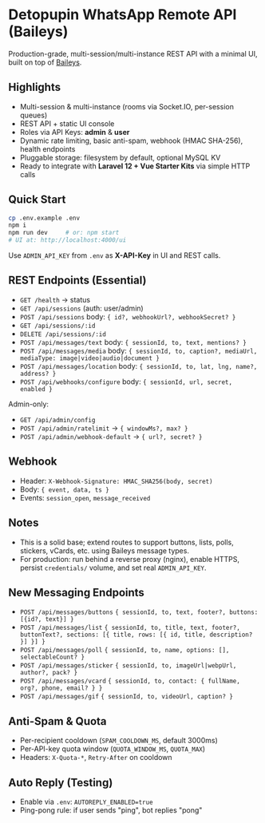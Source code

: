 # Detopupin WhatsApp Remote API (Baileys)

Production-grade, multi-session/multi-instance REST API with a minimal UI, built on top of [Baileys](https://baileys.wiki/).

## Highlights
- Multi-session & multi-instance (rooms via Socket.IO, per-session queues)
- REST API + static UI console
- Roles via API Keys: **admin** & **user**
- Dynamic rate limiting, basic anti-spam, webhook (HMAC SHA-256), health endpoints
- Pluggable storage: filesystem by default, optional MySQL KV
- Ready to integrate with **Laravel 12 + Vue Starter Kits** via simple HTTP calls

## Quick Start
```bash
cp .env.example .env
npm i
npm run dev     # or: npm start
# UI at: http://localhost:4000/ui
```
Use `ADMIN_API_KEY` from `.env` as **X-API-Key** in UI and REST calls.

## REST Endpoints (Essential)
- `GET /health` → status
- `GET /api/sessions` (auth: user/admin)
- `POST /api/sessions` body: `{ id?, webhookUrl?, webhookSecret? }`
- `GET /api/sessions/:id`
- `DELETE /api/sessions/:id`
- `POST /api/messages/text` body: `{ sessionId, to, text, mentions? }`
- `POST /api/messages/media` body: `{ sessionId, to, caption?, mediaUrl, mediaType: image|video|audio|document }`
- `POST /api/messages/location` body: `{ sessionId, to, lat, lng, name?, address? }`
- `POST /api/webhooks/configure` body: `{ sessionId, url, secret, enabled }`

Admin-only:
- `GET /api/admin/config`
- `POST /api/admin/ratelimit` → `{ windowMs?, max? }`
- `POST /api/admin/webhook-default` → `{ url?, secret? }`

## Webhook
- Header: `X-Webhook-Signature: HMAC_SHA256(body, secret)`
- Body: `{ event, data, ts }`
- Events: `session_open`, `message_received`

## Notes
- This is a solid base; extend routes to support buttons, lists, polls, stickers, vCards, etc. using Baileys message types.
- For production: run behind a reverse proxy (nginx), enable HTTPS, persist `credentials/` volume, and set real `ADMIN_API_KEY`.


## New Messaging Endpoints
- `POST /api/messages/buttons` `{ sessionId, to, text, footer?, buttons: [{id?, text}] }`
- `POST /api/messages/list` `{ sessionId, to, title, text, footer?, buttonText?, sections: [{ title, rows: [{ id, title, description? }] }] }`
- `POST /api/messages/poll` `{ sessionId, to, name, options: [], selectableCount? }`
- `POST /api/messages/sticker` `{ sessionId, to, imageUrl|webpUrl, author?, pack? }`
- `POST /api/messages/vcard` `{ sessionId, to, contact: { fullName, org?, phone, email? } }`
- `POST /api/messages/gif` `{ sessionId, to, videoUrl, caption? }`

## Anti-Spam & Quota
- Per-recipient cooldown (`SPAM_COOLDOWN_MS`, default 3000ms)
- Per-API-key quota window (`QUOTA_WINDOW_MS`, `QUOTA_MAX`)
- Headers: `X-Quota-*`, `Retry-After` on cooldown

## Auto Reply (Testing)
- Enable via `.env`: `AUTOREPLY_ENABLED=true`
- Ping-pong rule: if user sends "ping", bot replies "pong"
